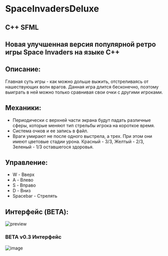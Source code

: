 # SpaceInvadersDeluxe
## C++ SFML
## Новая улучшенная версия популярной ретро игры Space Invaders на языке C++
## Описание:
Главная суть игры - как можно дольше выжить, отстреливаясь от нашествующих волн врагов.
Данная игра длится бесконечно, поэтому выиграть в ней можно только сравнивая свои очки с другими игроками.
## Механики:
- Периодически с верхней части экрана будут падать различные сферы, которые меняют тип стрельбы игрока на короткое время.
- Система очков и ее запись в файл.
- Враги умирают не после одного выстрела, а трех. При этом они имеют цветовые стадии урона. Красный - 3/3, Желтый - 2/3, Зеленый - 1/3 оставшегося здоровья.
## Управление:
- W - Вверх
- A - Влево
- S - Вправо
- D - Вниз
- Spacebar - Стрелять
## Интерфейс (BETA):
![preview](https://github.com/srstafion/SpaceInvadersDeluxe/assets/136969493/bf0773b1-d3de-43c0-809d-e03c2787a655)

### BETA v0.3 Интерфейс
![image](https://github.com/srstafion/SpaceInvadersDeluxe/assets/136969493/434ccab7-4571-4133-a81b-ea5ca9c4ddb7)
